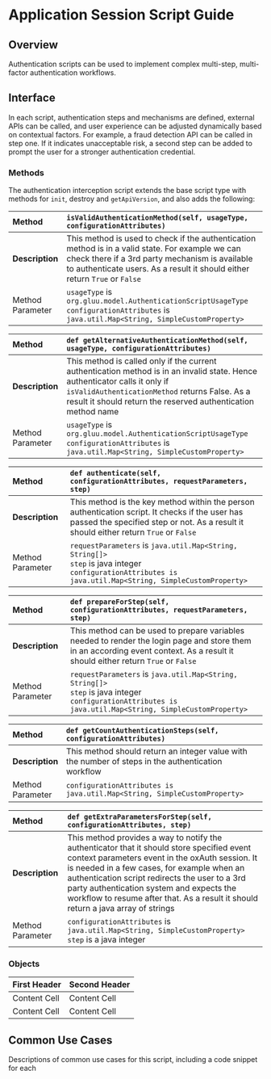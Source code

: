 # Application Session Script Guide

## Overview

Authentication scripts can be used to implement complex multi-step, multi-factor authentication workflows.

## Interface

In each script, authentication steps and mechanisms are defined, external APIs can be called, and user experience can be adjusted dynamically based on contextual factors. For example, a fraud detection API can be called in step one. If it indicates unacceptable risk, a second step can be added to prompt the user for a stronger authentication credential.

### Methods

The authentication interception script extends the base script type with methods for `init`, destroy and `getApiVersion`, and also adds the following:

| Method        | `isValidAuthenticationMethod(self, usageType, configurationAttributes)`  |
| :------------- | :------------- |
| **Description**  | This method is used to check if the authentication method is in a valid state. For example we can check there if a 3rd party mechanism is available to authenticate users. As a result it should either return `True` or `False`  |
| Method Parameter | `usageType` is `org.gluu.model.AuthenticationScriptUsageType` <br/>`configurationAttributes` is `java.util.Map<String, SimpleCustomProperty>`|

| Method        | `def getAlternativeAuthenticationMethod(self, usageType, configurationAttributes)`  |
| :------------- | :------------- |
| **Description**  | This method is called only if the current authentication method is in an invalid state. Hence authenticator calls it only if `isValidAuthenticationMethod` returns False. As a result it should return the reserved authentication method name |
| Method Parameter | `usageType` is `org.gluu.model.AuthenticationScriptUsageType` <br/>`configurationAttributes` is `java.util.Map<String, SimpleCustomProperty>`|


| Method        | `def authenticate(self, configurationAttributes, requestParameters, step)`  |
| :------------- | :------------- |
| **Description**  | This method is the key method within the person authentication script. It checks if the user has passed the specified step or not. As a result it should either return `True` or `False` |
| Method Parameter | `requestParameters` is `java.util.Map<String, String[]>` <br/>`step` is java integer <br/>`configurationAttributes is java.util.Map<String, SimpleCustomProperty>`

| Method        | `def prepareForStep(self, configurationAttributes, requestParameters, step)`  |
| :------------- | :------------- |
| **Description**  | This method can be used to prepare variables needed to render the login page and store them in an according event context. As a result it should either return `True` or `False` |
| Method Parameter | `requestParameters` is `java.util.Map<String, String[]>` <br/>`step` is java integer <br/>`configurationAttributes is java.util.Map<String, SimpleCustomProperty>`

| Method        | `def getCountAuthenticationSteps(self, configurationAttributes)`  |
| :------------- | :------------- |
| **Description**  | This method should return an integer value with the number of steps in the authentication workflow |
| Method <br/>Parameter | `configurationAttributes is java.util.Map<String, SimpleCustomProperty>`


| Method        | `def getExtraParametersForStep(self, configurationAttributes, step)`  |
| :------------- | :------------- |
| **Description**  | This method provides a way to notify the authenticator that it should store specified event context parameters event in the oxAuth session. It is needed in a few cases, for example when an authentication script redirects the user to a 3rd party authentication system and expects the workflow to resume after that. As a result it should return a java array of strings |
| Method Parameter | `configurationAttributes` is `java.util.Map<String, SimpleCustomProperty>` <br/> `step` is a java integer


### Objects

| First Header  | Second Header |
| ------------- | ------------- |
| Content Cell  | Content Cell  |
| Content Cell  | Content Cell  |

## Common Use Cases

Descriptions of common use cases for this script, including a code snippet for each
